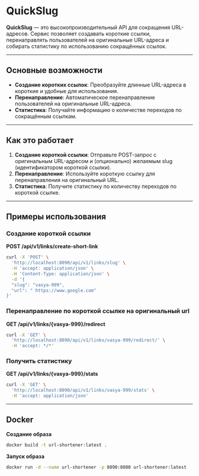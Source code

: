 # QuickSlug

**QuickSlug** — это высокопроизводительный API для сокращения URL-адресов. Сервис позволяет создавать короткие ссылки, перенаправлять пользователей на оригинальные URL-адреса и собирать статистику по использованию сокращённых ссылок.

---

## Основные возможности

- **Создание коротких ссылок**: Преобразуйте длинные URL-адреса в короткие и удобные для использования.
- **Перенаправление**: Автоматическое перенаправление пользователей на оригинальные URL-адреса.
- **Статистика**: Получайте информацию о количестве переходов по сокращённым ссылкам.

---

## Как это работает

1. **Создание короткой ссылки**: Отправьте POST-запрос с оригинальным URL-адресом и (опционально) желаемым slug (идентификатором короткой ссылки).
2. **Перенаправление**: Используйте короткую ссылку для перенаправления на оригинальный URL.
3. **Статистика**: Получите статистику по количеству переходов по короткой ссылке.

---

## Примеры использования

### Создание короткой ссылки
**POST /api/v1/links/create-short-link**
```bash
curl -X 'POST' \
  'http://localhost:8090/api/v1/links/slug' \
  -H 'accept: application/json' \
  -H 'Content-Type: application/json' \
  -d '{
  "slug": "vasya-999",
  "url": " https://www.google.com"
}'
```

### Перенаправление по короткой ссылке на оригинальный url
**GET /api/v1/links/{vasya-999}/redirect**
```bash
curl -X 'GET' \
  'http://localhost:8090/api/v1/links/vasya-999/redirect/' \
  -H 'accept: */*'
```

### Получить статистику
**GET /api/v1/links/{vasya-999}/stats**
```bash
curl -X 'GET' \
  'http://localhost:8090/api/v1/links/vasya-999/stats' \
  -H 'accept: application/json'
```

---

## Docker
**Создание образа**
```bash
docker build -t url-shortener:latest .
```

**Запуск образа**
```bash
docker run -d --name url-shortener -p 8090:8080 url-shortener:latest
```